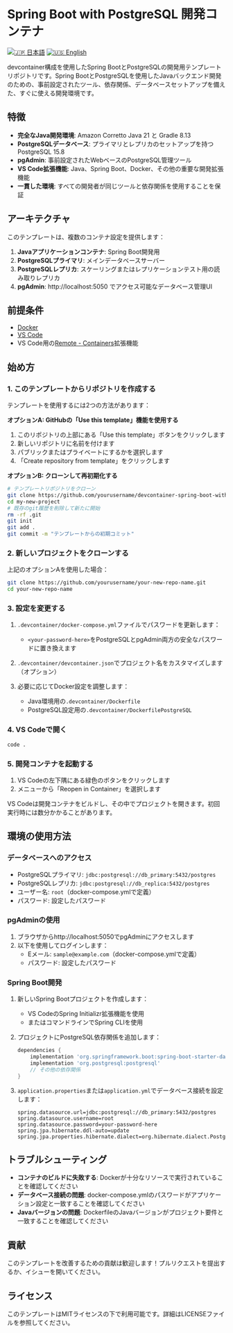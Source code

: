 # Spring Boot with PostgreSQL 開発コンテナ

[![🇯🇵 日本語](https://img.shields.io/badge/%F0%9F%87%AF%F0%9F%87%B5-日本語-white)](./README.ja.md) [![🇺🇸 English](https://img.shields.io/badge/%F0%9F%87%BA%F0%9F%87%B8-English-white)](./README.md)

devcontainer構成を使用したSpring BootとPostgreSQLの開発用テンプレートリポジトリです。Spring BootとPostgreSQLを使用したJavaバックエンド開発のための、事前設定されたツール、依存関係、データベースセットアップを備えた、すぐに使える開発環境です。

## 特徴

- **完全なJava開発環境**: Amazon Corretto Java 21 と Gradle 8.13
- **PostgreSQLデータベース**: プライマリとレプリカのセットアップを持つPostgreSQL 15.8
- **pgAdmin**: 事前設定されたWebベースのPostgreSQL管理ツール
- **VS Code拡張機能**: Java、Spring Boot、Docker、その他の重要な開発拡張機能
- **一貫した環境**: すべての開発者が同じツールと依存関係を使用することを保証

## アーキテクチャ

このテンプレートは、複数のコンテナ設定を提供します：

1. **Javaアプリケーションコンテナ**: Spring Boot開発用
2. **PostgreSQLプライマリ**: メインデータベースサーバー
3. **PostgreSQLレプリカ**: スケーリングまたはレプリケーションテスト用の読み取りレプリカ
4. **pgAdmin**: http://localhost:5050 でアクセス可能なデータベース管理UI

## 前提条件

- [Docker](https://www.docker.com/products/docker-desktop/)
- [VS Code](https://code.visualstudio.com/)
- VS Code用の[Remote - Containers](https://marketplace.visualstudio.com/items?itemName=ms-vscode-remote.remote-containers)拡張機能

## 始め方

### 1. このテンプレートからリポジトリを作成する

テンプレートを使用するには2つの方法があります：

**オプションA: GitHubの「Use this template」機能を使用する**
1. このリポジトリの上部にある「Use this template」ボタンをクリックします
2. 新しいリポジトリに名前を付けます
3. パブリックまたはプライベートにするかを選択します
4. 「Create repository from template」をクリックします

**オプションB: クローンして再初期化する**
```bash
# テンプレートリポジトリをクローン
git clone https://github.com/yourusername/devcontainer-spring-boot-with-postgresql.git my-new-project
cd my-new-project
# 既存のgit履歴を削除して新たに開始
rm -rf .git
git init
git add .
git commit -m "テンプレートからの初期コミット"
```

### 2. 新しいプロジェクトをクローンする

上記のオプションAを使用した場合：
```bash
git clone https://github.com/yourusername/your-new-repo-name.git
cd your-new-repo-name
```

### 3. 設定を変更する

1. `.devcontainer/docker-compose.yml`ファイルでパスワードを更新します：
   - `<your-password-here>`をPostgreSQLとpgAdmin両方の安全なパスワードに置き換えます

2. `.devcontainer/devcontainer.json`でプロジェクト名をカスタマイズします（オプション）

3. 必要に応じてDocker設定を調整します：
   - Java環境用の`.devcontainer/Dockerfile`
   - PostgreSQL設定用の`.devcontainer/DockerfilePostgreSQL`

### 4. VS Codeで開く

```bash
code .
```

### 5. 開発コンテナを起動する

1. VS Codeの左下隅にある緑色のボタンをクリックします
2. メニューから「Reopen in Container」を選択します

VS Codeは開発コンテナをビルドし、その中でプロジェクトを開きます。初回実行時には数分かかることがあります。

## 環境の使用方法

### データベースへのアクセス

- PostgreSQLプライマリ: `jdbc:postgresql://db_primary:5432/postgres`
- PostgreSQLレプリカ: `jdbc:postgresql://db_replica:5432/postgres`
- ユーザー名: `root`（docker-compose.ymlで定義）
- パスワード: 設定したパスワード

### pgAdminの使用

1. ブラウザからhttp://localhost:5050でpgAdminにアクセスします
2. 以下を使用してログインします：
   - Eメール: `sample@example.com`（docker-compose.ymlで定義）
   - パスワード: 設定したパスワード

### Spring Boot開発

1. 新しいSpring Bootプロジェクトを作成します：
   - VS CodeのSpring Initializr拡張機能を使用
   - またはコマンドラインでSpring CLIを使用
   
2. プロジェクトにPostgreSQL依存関係を追加します：
   ```gradle
   dependencies {
       implementation 'org.springframework.boot:spring-boot-starter-data-jpa'
       implementation 'org.postgresql:postgresql'
       // その他の依存関係
   }
   ```

3. `application.properties`または`application.yml`でデータベース接続を設定します：
   ```properties
   spring.datasource.url=jdbc:postgresql://db_primary:5432/postgres
   spring.datasource.username=root
   spring.datasource.password=your-password-here
   spring.jpa.hibernate.ddl-auto=update
   spring.jpa.properties.hibernate.dialect=org.hibernate.dialect.PostgreSQLDialect
   ```

## トラブルシューティング

- **コンテナのビルドに失敗する**: Dockerが十分なリソースで実行されていることを確認してください
- **データベース接続の問題**: docker-compose.ymlのパスワードがアプリケーション設定と一致することを確認してください
- **Javaバージョンの問題**: DockerfileのJavaバージョンがプロジェクト要件と一致することを確認してください

## 貢献

このテンプレートを改善するための貢献は歓迎します！プルリクエストを提出するか、イシューを開いてください。

## ライセンス

このテンプレートはMITライセンスの下で利用可能です。詳細はLICENSEファイルを参照してください。
